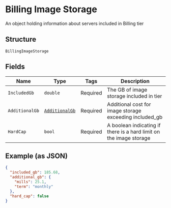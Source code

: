 
# Billing Image Storage

An object holding information about servers included in Billing tier

## Structure

`BillingImageStorage`

## Fields

| Name | Type | Tags | Description |
|  --- | --- | --- | --- |
| `IncludedGb` | `double` | Required | The GB of image storage included in tier |
| `AdditionalGb` | [`AdditionalGb`](../../doc/models/additional-gb.md) | Required | Additional cost for image storage exceeding included_gb |
| `HardCap` | `bool` | Required | A boolean indicating if there is a hard limit on the image storage |

## Example (as JSON)

```json
{
  "included_gb": 185.68,
  "additional_gb": {
    "mills": 25.1,
    "term": "monthly"
  },
  "hard_cap": false
}
```

